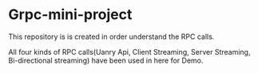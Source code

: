 # Grpc-mini-project
This repository is is created in order understand the RPC calls.

All four kinds of RPC calls(Uanry Api, Client Streaming, Server Streaming, Bi-directional streaming) have been used in here for Demo.
